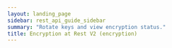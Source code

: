 ```yaml
---
layout: landing_page
sidebar: rest_api_guide_sidebar
summary: "Rotate keys and view encryption status."
title: Encryption at Rest V2 (encryption)
---
```

